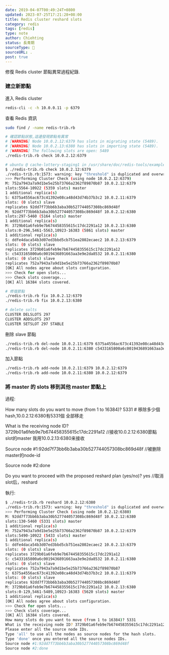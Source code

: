 ```yaml
---
date: 2019-04-07T00:49:24T+0800
updated: 2023-07-25T17:21:28+08:00
title: Redis cluster reshard slots
category: redis
tags: [redis]
type: note
author: Chiehting
status: 長青期
sourceType: 📜️
sourceURL: .
post: true
---
```


修復 Redis cluster 節點異常過程紀錄.

<!--more-->

### 建立新節點

進入 Redis cluster

```bash
redis-cli -c -h 10.0.0.11 -p 6379
```

查看 Redis 資訊

```bash
sudo find / -name redis-trib.rb

# 確認節點狀態,這邊發現節點有異常
# [WARNING] Node 10.0.2.12:6379 has slots in migrating state (5489).
# [WARNING] Node 10.0.2.13:6380 has slots in importing state (5489).
# [WARNING] The following slots are open: 5489
./redis-trib.rb check 10.0.2.12:6379

# ubuntu @ cache-lottery-staging1 in /usr/share/doc/redis-tools/examples [13:29:42]
$ ./redis-trib.rb check 10.0.2.12:6379
./redis-trib.rb:1573: warning: key "threshold" is duplicated and overwritten on line 1573
>>> Performing Cluster Check (using node 10.0.2.12:6379)
M: 752a7943a7a9d1be5e25b73766a2362f89870b87 10.0.2.12:6379
slots:5564-10922 (5359 slots) master
1 additional replica(s)
S: 6375a4556ac673c41392e08ca48d43d74b37b3c2 10.0.2.11:6379
slots: (0 slots) slave
replicates 92dd7f73bb6b3aba30b527744057308bc869d48f
M: 92dd7f73bb6b3aba30b527744057308bc869d48f 10.0.2.12:6380
slots:297-5460 (5164 slots) master
1 additional replica(s)
M: 3729b01a6feb9e7b674458355615c17dc2291a12 10.0.2.13:6380
slots:0-296,5461-5563,10923-16383 (5861 slots) master
1 additional replica(s)
S: ddfe4daca54b3d07ed3bbd5cb751ea2802ecaec2 10.0.2.13:6379
slots: (0 slots) slave
replicates 3729b01a6feb9e7b674458355615c17dc2291a12
S: c5433165800a6c0019436891663aa3e9e2da8532 10.0.2.11:6380
slots: (0 slots) slave
replicates 752a7943a7a9d1be5e25b73766a2362f89870b87
[OK] All nodes agree about slots configuration.
>>> Check for open slots...
>>> Check slots coverage...
[OK] All 16384 slots covered.

# 修復節點
./redis-trib.rb fix 10.0.2.12:6379
./redis-trib.rb fix 10.0.2.13:6380

# delete solts
CLUSTER DELSLOTS 297
CLUSTER ADDSLOTS 297
CLUSTER SETSLOT 297 STABLE
```

刪除 slave 節點

```bash
./redis-trib.rb del-node 10.0.2.11:6379 6375a4556ac673c41392e08ca48d43d74b37b3c2
./redis-trib.rb del-node 10.0.2.11:6380 c5433165800a6c0019436891663aa3e9e2da8532
```

加入節點

```bash
./redis-trib.rb add-node 10.0.2.11:6379 10.0.2.12:6379
./redis-trib.rb add-node 10.0.2.11:6380 10.0.2.12:6379
```



### 將 master 的 slots 移到其他 master 節點上

過程:

How many slots do you want to move (from 1 to 16384)? 5331 # 移除多少個hash,10.0.2.12:6380有5331個 全部移走

What is the receiving node ID? 3729b01a6feb9e7b674458355615c17dc2291a12 //接收10.0.2.12:6380節點slot的master 我用10.0.2.13:6380来接收

Source node #1:92dd7f73bb6b3aba30b527744057308bc869d48f //被删除master的node-id

Source node #2:done

Do you want to proceed with the proposed reshard plan (yes/no)? yes //取消slot后，reshard

執行:

```bash
$ ./redis-trib.rb reshard 10.0.2.12:6380
./redis-trib.rb:1573: warning: key "threshold" is duplicated and overwritten on line 1573
>>> Performing Cluster Check (using node 10.0.2.12:6380)
M: 92dd7f73bb6b3aba30b527744057308bc869d48f 10.0.2.12:6380
slots:130-5460 (5331 slots) master
1 additional replica(s)
M: 752a7943a7a9d1be5e25b73766a2362f89870b87 10.0.2.12:6379
slots:5490-10922 (5433 slots) master
1 additional replica(s)
S: ddfe4daca54b3d07ed3bbd5cb751ea2802ecaec2 10.0.2.13:6379
slots: (0 slots) slave
replicates 3729b01a6feb9e7b674458355615c17dc2291a12
S: c5433165800a6c0019436891663aa3e9e2da8532 10.0.2.11:6380
slots: (0 slots) slave
replicates 752a7943a7a9d1be5e25b73766a2362f89870b87
S: 6375a4556ac673c41392e08ca48d43d74b37b3c2 10.0.2.11:6379
slots: (0 slots) slave
replicates 92dd7f73bb6b3aba30b527744057308bc869d48f
M: 3729b01a6feb9e7b674458355615c17dc2291a12 10.0.2.13:6380
slots:0-129,5461-5489,10923-16383 (5620 slots) master
1 additional replica(s)
[OK] All nodes agree about slots configuration.
>>> Check for open slots...
>>> Check slots coverage...
[OK] All 16384 slots covered.
How many slots do you want to move (from 1 to 16384)? 5331
What is the receiving node ID? 3729b01a6feb9e7b674458355615c17dc2291a12
Please enter all the source node IDs.
Type 'all' to use all the nodes as source nodes for the hash slots.
Type 'done' once you entered all the source nodes IDs.
Source node #1:92dd7f73bb6b3aba30b527744057308bc869d48f
Source node #2:done
```

